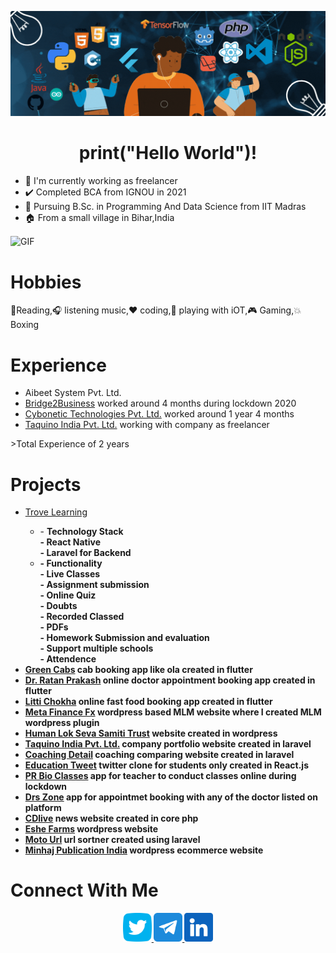 
![Aditya Suraj](/assets/canva_1.gif)
<h1 align="center">
print("Hello World")!
</h1>



- 💼 I'm currently working as freelancer
- ✔️ Completed BCA from IGNOU in 2021
- 📖 Pursuing B.Sc. in Programming And Data Science from IIT Madras
- 🏠 From a small village in Bihar,India

<a target="_blank">
  <img align="center" height="400" width="400" alt="GIF" src="https://media4.giphy.com/media/R03zWv5p1oNSQd91EP/giphy.gif?cid=ecf05e47fp47sshw4nc38mipmoxgnnjhfslpzezc0fn0pfsr&rid=giphy.gif&ct=g">
</a>

<h1>
  Hobbies
</h1>
  
📖Reading,🎧 listening music,❤️ coding,🔌 playing with iOT,🎮 Gaming,💥 Boxing  


<h1>
  Experience
</h1>

<ul>
  <li>Aibeet System Pvt. Ltd.</li>
  <li><a href="https://bridge2business.in/">Bridge2Business</a> worked around 4 months during lockdown 2020</li>
  <li><a href="https://cybonetic.com">Cybonetic Technologies Pvt. Ltd.</a> worked around 1 year 4 months</li>
  <li><a href="https://taquino.in">Taquino India Pvt. Ltd.</a> working with company as freelancer</li>
</ul>
>Total Experience of 2 years


<h1>
  Projects
</h1>

<ul>
  <li><a href="https://play.google.com/store/apps/details?id=com.trove.app">Trove Learning</a></li>
    <ul>
      <li>
        - <b>Technology Stack<b><br/>
          - React Native <br/>
          - Laravel for Backend<br/>
      </li>
      <li>
      -<b> Functionality<b><br/>
         - Live Classes<br/>
         - Assignment submission <br/>
         - Online Quiz<br/>
         - Doubts<br/>
         - Recorded Classed<br/>
         - PDFs<br/>
         - Homework Submission and evaluation<br/>
         - Support multiple schools<br/>
         - Attendence<br/>
      </li>
    </ul>
<li><a href="https://play.google.com/store/apps/details?id=com.cybonetic.greencabs&hl=en_IN&gl=US">Green Cabs</a> cab booking app like ola created in flutter</li>
<li><a href="https://play.google.com/store/apps/details?id=com.cybonetic.cdrp&hl=en_IN&gl=US">Dr. Ratan Prakash</a> online doctor appointment booking app created in flutter</li>
<li><a href="https://play.google.com/store/apps/details?id=com.cybonetic.littichokha&hl=en_IN&gl=US">Litti Chokha</a> online fast food booking app created in flutter</li>
<li><a href="http://metafinancefx.in/">Meta Finance Fx</a> wordpress based MLM website where I created MLM wordpress plugin</li>
<li><a href="httphumanloksevasamiti.org/">Human Lok Seva Samiti Trust</a> website created in wordpress</li>
<li><a href="https://taquino.in/">Taquino India Pvt. Ltd.</a> company portfolio website created in laravel</li>
<li><a href="https://coachingdetail.com/">Coaching Detail</a> coaching comparing website created in laravel</li>
<li><a href="https://etweet.coachingdetail.com/">Education Tweet</a> twitter clone for students only created in React.js</li>
<li><a href="https://play.google.com/store/apps/details?id=com.prbiology.app&hl=en_IN&gl=US">PR Bio Classes</a> app for teacher to conduct classes online during lockdown</li>
<li><a href="https://play.google.com/store/apps/details?id=com.cybonetic.drappointment&hl=en_IN&gl=US">Drs Zone</a> app for appointmet booking with any of the doctor listed on platform</li>
<li><a href="http://cdlive.in">CDlive</a> news website created in core php</li>
<li><a href="https://eshefarms.com/">Eshe Farms</a> wordpress website</li>
<li><a href="http://motourl.com/">Moto Url</a> url sortner created using laravel</li>
<li><a href="minhajpublicationsindia.com">Minhaj Publication India</a> wordpress ecommerce website</li>
</ul>


<h1>
  Connect With Me
</h1>

<p align="center">
  <a href="https://twitter.com/AdityaSuraj03"> 
    <img height="46" width="46" src="/assets/twitter-logo.png"/> 
  </a>
  <a href="https://t.me/adityasuraj507"> 
    <img height="46" width="46" src="/assets/telegram.png"/> 
  </a>
  <a href="https://www.linkedin.com/in/aditya-kumar-27a054162"> 
    <img height="46" width="46" src="/assets/linkedin.png"/> 
  </a>
</p>
